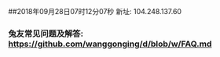 ##2018年09月28日07时12分07秒 新址: 104.248.137.60
### 兔友常见问题及解答: https://github.com/wanggonging/d/blob/w/FAQ.md
